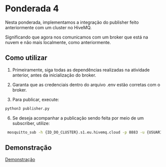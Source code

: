# Ponderada 4

Nesta ponderada, implementamos a integração do publisher feito anteriormente com um cluster no HiveMQ.

Significando que agora nos comunicamos com um broker que está na nuvem e não mais localmente, como anteriormente.

## Como utilizar

1. Primeiramente, siga todas as dependências realizadas na atividade anterior, antes da inicialização do broker.

2. Garanta que as credenciais dentro do arquivo .env estão corretas com o broker.

3. Para publicar, execute:

```sh
python3 publisher.py
```

6. Se deseja acompanhar a publicação sendo feita por meio de um subscriber, utilize:

```sh
 mosquitto_sub -h {ID_DO_CLUSTER}.s1.eu.hivemq.cloud -p 8883 -u {USUARIO} -P {SENHA} -t my/test/topic
```

## Demonstração

[Demonstração](<Screencast from 06-03-2024 23:07:32.webm>)